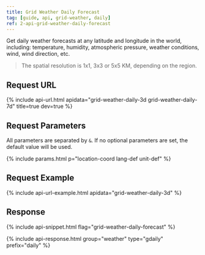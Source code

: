 ```yaml
---
title: Grid Weather Daily Forecast
tag: [guide, api, grid-weather, daily]
ref: 2-api-grid-weather-daily-forecast
---
```


Get daily weather forecasts at any latitude and longitude in the world, including: temperature, humidity, atmospheric pressure, weather conditions, wind, wind direction, etc.

> The spatial resolution is 1x1, 3x3 or 5x5 KM, depending on the region.

## Request URL

{% include api-url.html apidata="grid-weather-daily-3d grid-weather-daily-7d" title=true dev=true %}

## Request Parameters

All parameters are separated by `&`. If no optional parameters are set, the default value will be used.

{% include params.html p="location-coord lang-def unit-def" %}

## Request Example

{% include api-url-example.html apidata="grid-weather-daily-3d" %}

## Response

{% include api-snippet.html flag="grid-weather-daily-forecast" %}

{% include api-response.html group="weather" type="gdaily" prefix="daily"  %}
